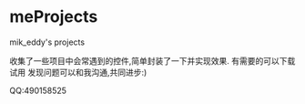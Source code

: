 meProjects
==========

mik_eddy's projects


收集了一些项目中会常遇到的控件,简单封装了一下并实现效果.
有需要的可以下载试用
发现问题可以和我沟通,共同进步:)

QQ:490158525
